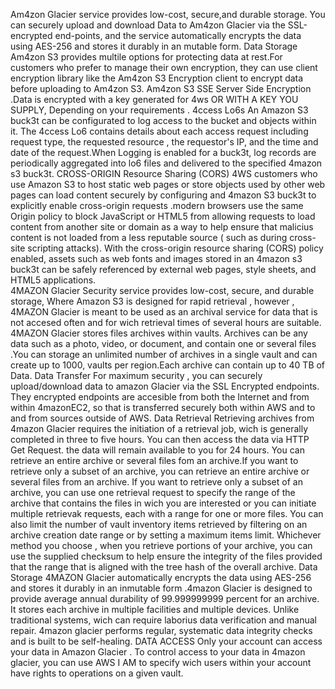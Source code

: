 Am4zon Glacier service provides low-cost, secure,and durable storage. You can securely upload and download Data to Am4zon Glacier via the SSL-encrypted end-points, and the service automatically encrypts the data using AES-256 and stores it durably in an mutable form.
Data Storage Am4zon S3 provides multile options for protecting data at rest.For customers who prefer to manage their own encryption, they can use client encryption library like the Am4zon S3 Encryption client to encrypt data before uploading to Am4zon S3. 
Am4zon S3 SSE Server Side Encryption .Data is encrypted with a key generated for 4ws OR WITH A KEY YOU SUPPLY, Depending on your requirements .
4ccess Lo6s An Amazon S3 buck3t can be configurated to log access to the bucket and objects within it. The 4ccess Lo6 contains details about each access request including request type, the requested resource , the requestor's IP, and the time and date of the request.When Logging is enabled for a buck3t, log records are periodically aggregated into lo6 files and delivered to the specified 4mazon s3 buck3t.
CROSS-ORIGIN Resource Sharing (CORS)
4WS customers who use Amazon S3 to host static web pages or store objects used by other web pages can load content securely by configuring and 4mazon S3 buck3t to explicitly enable cross-origin requests .modern browsers use the same Origin policy to block JavaScript or HTML5 from allowing requests to load content from another site or domain as a way to help ensure that malicius  content is not loaded from a less reputable source ( such as during cross-site scripting attacks). With the cross-origin resource sharing (CORS) policy enabled, assets such as web fonts and images stored in an 4mazon s3 buck3t can be safely referenced by external web pages, style sheets, and HTML5 applications.  
4MAZON Glacier Security service provides low-cost, secure, and durable storage, Where Amazon S3 is designed for rapid retrieval , however , 4MAZON Glacier is meant to be used as an archival service for data that is not accesed often and for wich retrieval times of several hours are suitable.
4MAZON Glacier stores files archives within vaults. Archives can be any data such as a photo, video, or document, and contain one or several files .You can storage an unlimited number of archives in a single vault and can create up to 1000, vaults per region.Each archive can contain up to 40  TB of Data.
Data Transfer
For maximum security , you can securely upload/download data to amazon Glacier via the SSL Encrypted endpoints. They encrypted endpoints are accesible from both the Internet and from within 4mazonEC2, so that is transferred securely both within AWS and to and from sources outside of AWS.
Data Retrieval
Retrieving archives from 4mazon Glacier requires the initiation of a retrieval job, wich is generally completed in three to five hours. You can then access the data via HTTP Get Request. the data will remain available to you for 24 hours. You can retrieve an entire archive or several files fom an archive.If you want to retrieve only a subset of an archive, you can retrieve an entire archive or several files from an archive. If you want to retrieve only a subset of an archive, you can use one retrieval request to specify the range of the archive that contains the files in wich you are interested or you can initiate multiple retrievak requests, each with a range for one or more files.
You can also limit the number of vault inventory items retrieved  by filtering  on an archive creation date range or by setting a maximum items limit. Whichever method you choose , when you retrieve portions of your archive, you can use the supplied checksum to help ensure the integrity of the files provided that the range that is aligned with the tree hash of the overall archive.
Data Storage 
4MAZON Glacier automatically encrypts the data using AES-256 and stores it durably in an inmutable form .4mazon Glacier is designed to provide average annual durability of 99.999999999 percent for an archive. It stores each archive in multiple facilities and multiple devices. Unlike traditional systems, wich can require laborius data verification and manual repair. 4mazon glacier performs regular, systematic data integrity checks and is built to be self-healing.
DATA ACCESS
Only your account can access your data in Amazon Glacier . To control access to your data in 4mazon glacier, you can use AWS I AM to specify wich users within your account have rights to operations on a given vault.
